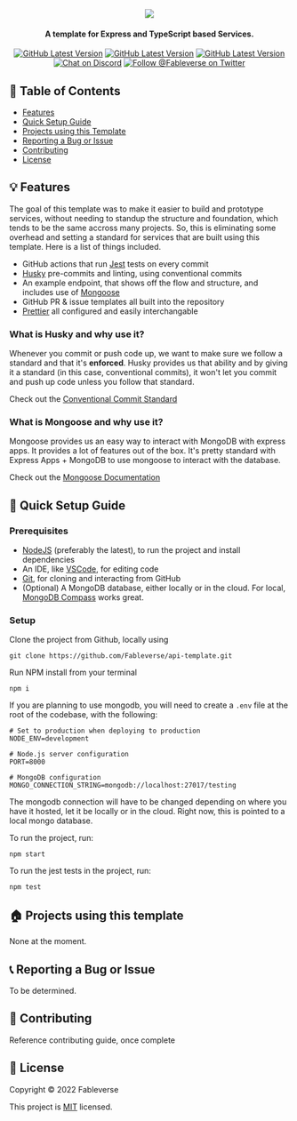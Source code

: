 <div align="center">
  <img src="https://user-images.githubusercontent.com/34040658/165145382-873ec3b5-f436-477a-8d73-557575d502de.png" />
  <h4> A template for Express and TypeScript based Services. </h4>
  
  <a href="https://github.com/Fableverse/api-template/releases"
    ><img
      src="https://img.shields.io/github/workflow/status/fableverse/api-template/Run Jest?color=white&label=build&style=flat-square"
      alt="GitHub Latest Version"
  /></a>
  <a href="https://github.com/Fableverse/api-template/releases"
    ><img
      src="https://img.shields.io/github/v/tag/fableverse/api-template?color=white&label=version&style=flat-square"
      alt="GitHub Latest Version"
  /></a>
  <a href=""
    ><img
      src="https://img.shields.io/github/commit-activity/w/fableverse/api-template?color=white&label=commit activity&style=flat-square"
      alt="GitHub Latest Version"
  /></a>
  <br />
  <a href="https://discord.gg/5a9bSRyYyF"
    ><img
      src="https://img.shields.io/discord/966144993163091988?label=discord&color=blue&style=flat-square"
      alt="Chat on Discord"
  /></a>
  <a href="https://twitter.com/Fableverse"
    ><img
      src="https://img.shields.io/badge/twitter-@fableverse-1DA1F3?color=blue&style=flat-square"
      alt="Follow @Fableverse on Twitter"
  /></a>
</div>

## 📖 Table of Contents
- [Features](#-features)
- [Quick Setup Guide](#-quick-setup-guide)
- [Projects using this Template](#-projects-using-this-template)
- [Reporting a Bug or Issue](#-reporting-a-bug-or-issue)
- [Contributing](#-contributing)
- [License](#-license)

## 💡 Features
The goal of this template was to make it easier to build and prototype services, without needing to standup the structure and foundation, which tends to be the same accross many projects. So, this is eliminating some overhead and setting a standard for services that are built using this template. Here is a list of things included.
- GitHub actions that run [Jest](https://jestjs.io/) tests on every commit
- [Husky](https://typicode.github.io/husky/#/) pre-commits and linting, using conventional commits
- An example endpoint, that shows off the flow and structure, and includes use of [Mongoose](https://mongoosejs.com/)
- GitHub PR & issue templates all built into the repository
- [Prettier](https://prettier.io/) all configured and easily interchangable

### What is Husky and why use it?
Whenever you commit or push code up, we want to make sure we follow a standard and that it's **enforced**. Husky provides us that ability and by giving it a standard (in this case, conventional commits), it won't let you commit and push up code unless you follow that standard. 

Check out the [Conventional Commit Standard](https://www.conventionalcommits.org/en/v1.0.0/)

### What is Mongoose and why use it?
Mongoose provides us an easy way to interact with MongoDB with express apps. It provides a lot of features out of the box. It's pretty standard with Express Apps + MongoDB to use mongoose to interact with the database.

Check out the [Mongoose Documentation](https://mongoosejs.com/docs/index.html)

## 🚀 Quick Setup Guide
### Prerequisites
- [NodeJS](https://nodejs.org/en/) (preferably the latest), to run the project and install dependencies
- An IDE, like [VSCode](https://code.visualstudio.com/), for editing code
- [Git](https://gitforwindows.org/), for cloning and interacting from GitHub
- (Optional) A MongoDB database, either locally or in the cloud. For local, [MongoDB Compass](https://www.mongodb.com/products/compass) works great.

### Setup
Clone the project from Github, locally using 

```
git clone https://github.com/Fableverse/api-template.git
```

Run NPM install from your terminal
```
npm i
```

If you are planning to use mongodb, you will need to create a `.env` file at the root of the codebase, with the following:
```env
# Set to production when deploying to production
NODE_ENV=development

# Node.js server configuration
PORT=8000

# MongoDB configuration
MONGO_CONNECTION_STRING=mongodb://localhost:27017/testing
```
The mongodb connection will have to be changed depending on where you have it hosted, let it be locally or in the cloud. Right now, this is pointed to a local mongo database.

To run the project, run:
```
npm start
```

To run the jest tests in the project, run:
```
npm test
```

## 🏠 Projects using this template
None at the moment.

## 📞 Reporting a Bug or Issue
To be determined.

## 🤝 Contributing
Reference contributing guide, once complete

## 📝 License
Copyright © 2022 Fableverse

This project is [MIT](https://github.com/Fableverse/api-template/blob/main/LICENSE) licensed.
